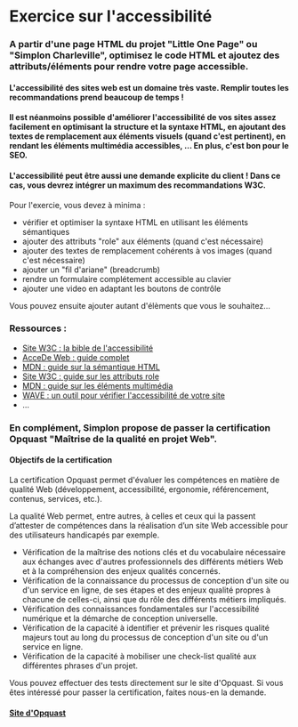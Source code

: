 # Exercice sur l'accessibilité

### A partir d'une page HTML du projet "Little One Page" ou "Simplon Charleville", optimisez le code HTML et ajoutez des attributs/éléments pour rendre votre page accessible.

#### L'accessibilité des sites web est un domaine très vaste. Remplir toutes les recommandations prend beaucoup de temps !
#### Il est néanmoins possible d'améliorer l'accessibilité de vos sites assez facilement en optimisant la structure et la syntaxe HTML, en ajoutant des textes de remplacement aux éléments visuels (quand c'est pertinent), en rendant les éléments multimédia accessibles, ... En plus, c'est bon pour le SEO.
#### L'accessibilité peut être aussi une demande explicite du client ! Dans ce cas, vous devrez intégrer un maximum des recommandations W3C.

Pour l'exercie, vous devez à minima :
* vérifier et optimiser la syntaxe HTML en utilisant les éléments sémantiques
* ajouter des attributs "role" aux éléments (quand c'est nécessaire)
* ajouter des textes de remplacement cohérents à vos images (quand c'est nécessaire)
* ajouter un "fil d'ariane" (breadcrumb)
* rendre un formulaire complétement accessible au clavier
* ajouter une video en adaptant les boutons de contrôle
  
 Vous pouvez ensuite ajouter autant d'élèments que vous le souhaitez...

### Ressources :
* [Site W3C : la bible de l'accessibilité](https://www.w3.org/Translations/WCAG20-fr/)
* [AcceDe Web : guide complet](https://www.accede-web.com/)
* [MDN : guide sur la sémantique HTML](https://developer.mozilla.org/fr/docs/Apprendre/a11y/HTML)
* [Site W3C : guide sur les attributs role](https://www.w3.org/TR/wai-aria/#roles)
* [MDN : guide sur les éléments multimédia](https://developer.mozilla.org/en-US/docs/Learn/Accessibility/Multimedia)
* [WAVE : un outil pour vérifier l'accessibilité de votre site](https://wave.webaim.org/)
* ...

### En complément, Simplon propose de passer la certification Opquast "Maîtrise de la qualité en projet Web".
#### Objectifs de la certification
La certification Opquast permet d'évaluer les compétences en matière de qualité Web (développement, accessibilité, ergonomie, référencement, contenus, services, etc.).

La qualité Web permet, entre autres, à celles et ceux qui la passent d’attester de compétences dans la réalisation d’un site Web accessible pour des utilisateurs handicapés par exemple.

* Vérification de la maîtrise des notions clés et du vocabulaire nécessaire aux échanges avec d'autres professionnels
des différents métiers Web et à la compréhension des enjeux qualités concernés.
* Vérification de la connaissance du processus de conception d'un site ou d'un service en ligne, de ses étapes et des
enjeux qualité propres à chacune de celles-ci, ainsi que du rôle des différents métiers impliqués.
* Vérification des connaissances fondamentales sur l'accessibilité numérique et la démarche de conception
universelle.
* Vérification de la capacité à identifier et prévenir les risques qualité majeurs tout au long du processus de
conception d'un site ou d'un service en ligne.
* Vérification de la capacité à mobiliser une check-list qualité aux différentes phrases d'un projet.

Vous pouvez effectuer des tests directement sur le site d'Opquast.
Si vous êtes intéressé pour passer la certification, faites nous-en la demande.

#### [Site d'Opquast](https://www.opquast.com/)
